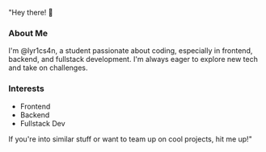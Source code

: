 "Hey there! 👋

### About Me
I'm @lyr1cs4n, a student passionate about coding, especially in frontend, backend, and fullstack development. I'm always eager to explore new tech and take on challenges.

### Interests
- Frontend
- Backend
- Fullstack Dev

If you're into similar stuff or want to team up on cool projects, hit me up!"